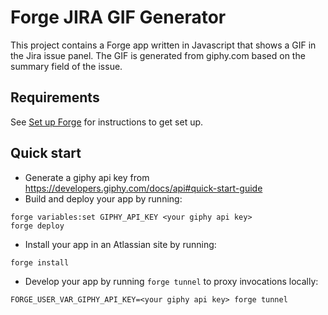 # Forge JIRA GIF Generator

This project contains a Forge app written in Javascript that shows a GIF in the Jira issue panel. The GIF is generated from giphy.com based on the summary field of the issue.


## Requirements

See [Set up Forge](https://developer.atlassian.com/platform/forge/set-up-forge/) for instructions to get set up.

## Quick start

- Generate a giphy api key from https://developers.giphy.com/docs/api#quick-start-guide
- Build and deploy your app by running:
```
forge variables:set GIPHY_API_KEY <your giphy api key>
forge deploy
```

- Install your app in an Atlassian site by running:
```
forge install
```

- Develop your app by running `forge tunnel` to proxy invocations locally:
```
FORGE_USER_VAR_GIPHY_API_KEY=<your giphy api key> forge tunnel
```
